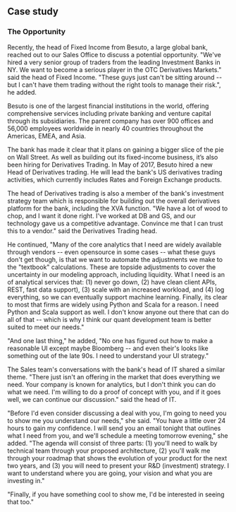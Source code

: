 ## Case study
### The Opportunity

Recently, the head of Fixed Income from Besuto, a large global bank, reached out to our Sales Office to discuss a potential opportunity. "We've hired a very senior group of traders from the leading Investment Banks in NY.  We want to become a serious player in the OTC Derivatives Markets." said the head of Fixed Income. "These guys just can't be sitting around -- but I can't have them trading without the right tools to manage their risk.", he added.

Besuto is one of the largest financial institutions in the world, offering comprehensive services including private banking and venture capital through its subsidiaries.  The parent company has over 900 offices and 56,000 employees worldwide in nearly 40 countries throughout the Americas, EMEA, and Asia.

The bank has made it clear that it plans on gaining a bigger slice of the pie on Wall Street. As well as building out its fixed-income business, it’s also been hiring for Derivatives Trading.   In May of 2017, Besuto hired a new Head of Derivatives trading.  He will lead the bank's US derivatives trading activities, which currently includes Rates and Foreign Exchange products.

The head of Derivatives trading is also a member of the bank's investment strategy team which is responsible for building out the overall derivatives platform for the bank, including the XVA function. "We have a lot of wood to chop, and I want it done right.  I've worked at DB and GS, and our technology gave us a competitive advantage. Convince me that I can trust this to a vendor." said the Derivatives Trading head.  

He continued, "Many of the core analytics that I need are widely available through vendors -- even opensource in some cases --  what these guys don't get though, is that we want to automate the adjustments we make to the "textbook" calculations.  These are topside adjustments to cover the uncertainty in our modeling approach, including liquidity.  What I need is an of analytical services that: (1) never go down, (2) have clean client APIs, REST, fast data support), (3) scale with an increased workload, and (4) log everything, so we can eventually support machine learning.  Finally, its clear to most that firms are widely using Python and Scala for a reason.  I need Python and Scala support as well. I don't know anyone out there that can do all of that -- which is why I think our quant development team is better suited to meet our needs."

"And one last thing," he added, "No one has figured out how to make a reasonable UI except maybe Bloomberg -- and even their's looks like something out of the late 90s. I need to understand your UI strategy."

The Sales team's conversations with the bank's head of IT shared a similar theme. "There just isn't an offering in the market that does everything we need.  Your company is known for analytics, but I don't think you can do what we need.  I'm willing to do a proof of concept with you, and if it goes well, we can continue our discussion." said the head of IT.

"Before I'd even consider discussing a deal with you, I'm going to need you to show me you understand our needs," she said.  "You have a little over 24 hours to gain my confidence.  I will send you an email tonight that outlines what I need from you, and we'll schedule a meeting tomorrow evening," she added.  "The agenda will consist of three parts: (1) you'll need to walk by technical team through your proposed architecture, (2) you'll walk me through your roadmap that shows the evolution of your product for the next two years, and (3) you will need to present your R&D (investment) strategy.  I want to understand where you are going, your vision and what you are investing in."

"Finally, if you have something cool to show me, I'd be interested in seeing that too."